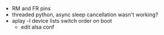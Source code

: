 - RM and FR pins
- threaded python, async sleep cancellation wasn't working?
- aplay -l device lists switch order on boot
  - edit alsa conf
